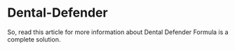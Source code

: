 # Dental-Defender
So, read this article for more information about Dental Defender Formula is a complete solution.
